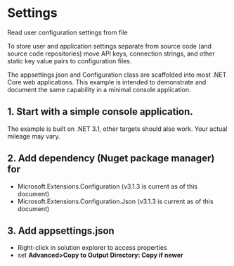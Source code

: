 # Settings
Read user configuration settings from file

To store user and application settings separate from source code (and source code repositories) move API keys, connection strings,
and other static key value pairs to configuration files.

The appsettings.json and Configuration class are scaffolded into most .NET Core web applications. This example is intended to 
demonstrate and document the same capability in a minimal console application.


## 1. Start with a simple console application.
The example is built on .NET 3.1, other targets should also work. Your actual mileage may vary.

## 2. Add dependency (Nuget package manager) for 
- Microsoft.Extensions.Configuration  (v3.1.3 is current as of this document)
- Microsoft.Extensions.Configuration.Json  (v3.1.3 is current as of this document)

## 3. Add appsettings.json
- Right-click in solution explorer to access properties
- set __Advanced>Copy to Output Directory:  Copy if newer__


